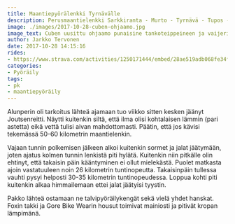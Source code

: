 ```yaml
---
title: Maantiepyörälenkki Tyrnävälle
description: Perusmaantielenkki Sarkkiranta - Murto - Tyrnävä - Tupos - Sarkkiranta. Tätä lenkkiä on tullut ajeltua vuosien ajan erilaisilla pyörillä.
image: ./images/2017-10-28-cuben-ohjaamo.jpg
image_text: Cuben uusittu ohjaamo punaisine tankoteippeineen ja vaijerin kuorineen
author: Jarkko Tervonen
date: 2017-10-28 14:15:16
rides:
- https://www.strava.com/activities/1250171444/embed/28ae519adb068fe34f570c474869362ce7be1309
categories:
- Pyöräily
tags:
- pk
- maantiepyöräily
---
```

Alunperin oli tarkoitus lähteä ajamaan tuo viikko sitten kesken jäänyt Joutsenreitti. Näytti kuitenkin siltä, että ilma olisi kohtalaisen lämmin (pari astetta) eikä vettä tulisi aivan mahdottomasti. Päätin, että jos kävisi tekemässä 50-60 kilometrin maantielenkin.

Vajaan tunnin polkemisen jälkeen alkoi kuitenkin sormet ja jalat jäätymään, joten ajatus kolmen tunnin lenkistä piti hylätä. Kuitenkin niin pitkälle olin ehtinyt, että takaisin päin kääntyminen ei ollut mielekästä. Puolet matkasta ajoin vastatuuleen noin 26 kilometrin tuntinopeutta. Takaisinpäin tullessa vauhti pysyi helposti 30-35 kilometrin tuntinopeudessa. Loppua kohti piti kuitenkin alkaa himmailemaan ettei jalat jäätyisi tyystin.

Pakko lähteä ostamaan ne talvipyöräilykengät sekä vielä yhdet hanskat. Foxin takki ja Gore Bike Wearin housut toimivat mainiosti ja pitivät kropan lämpimänä.
